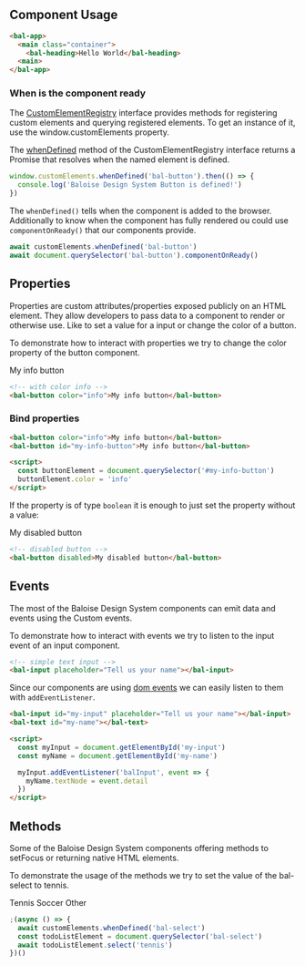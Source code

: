 ## Component Usage

```html
<bal-app>
  <main class="container">
    <bal-heading>Hello World</bal-heading>
  <main>
</bal-app>
```

### When is the component ready

The [CustomElementRegistry](https://developer.mozilla.org/en-US/docs/Web/API/CustomElementRegistry) interface provides methods for registering custom elements and
querying registered elements. To get an instance of it, use the window.customElements property.

The [whenDefined](https://developer.mozilla.org/en-US/docs/Web/API/CustomElementRegistry/whenDefined) method of the CustomElementRegistry interface returns a Promise that
resolves when the named element is defined.

```js
window.customElements.whenDefined('bal-button').then(() => {
  console.log('Baloise Design System Button is defined!')
})
```

The `whenDefined()` tells when the component is added to the browser.
Additionally to know when the component has fully rendered ou could use `componentOnReady()` that our components provide.

```js
await customElements.whenDefined('bal-button')
await document.querySelector('bal-button').componentOnReady()
```

## Properties

Properties are custom attributes/properties exposed publicly on an HTML element. They allow developers to pass data to
a component to render or otherwise use. Like to set a value for a input or change the color of a button.

To demonstrate how to interact with properties we try to change the color property of the button component.

<bal-app>
  <bal-button color="info">My info button</bal-button>
</bal-app>

```html
<!-- with color info -->
<bal-button color="info">My info button</bal-button>
```

### Bind properties

```html
<bal-button color="info">My info button</bal-button>
<bal-button id="my-info-button">My info button</bal-button>

<script>
  const buttonElement = document.querySelector('#my-info-button')
  buttonElement.color = 'info'
</script>
```

If the property is of type `boolean` it is enough to just set the property without a value:

<bal-app>
  <bal-button disabled>My disabled button</bal-button>
</bal-app>

```html
<!-- disabled button -->
<bal-button disabled>My disabled button</bal-button>
```

## Events

The most of the Baloise Design System components can emit data and events using the Custom events.

To demonstrate how to interact with events we try to listen to the input event of an input component.

<bal-app>
  <bal-input placeholder="Tell us your name"></bal-input>
</bal-app>

```html
<!-- simple text input -->
<bal-input placeholder="Tell us your name"></bal-input>
```

Since our components are using [dom events](https://developer.mozilla.org/en-US/docs/Learn/JavaScript/Building_blocks/Events)
we can easily listen to them with `addEventListener`.

```html
<bal-input id="my-input" placeholder="Tell us your name"></bal-input>
<bal-text id="my-name"></bal-text>

<script>
  const myInput = document.getElementById('my-input')
  const myName = document.getElementById('my-name')

  myInput.addEventListener('balInput', event => {
    myName.textNode = event.detail
  })
</script>
```

## Methods

Some of the Baloise Design System components offering methods to setFocus or returning native HTML elements.

To demonstrate the usage of the methods we try to set the value of the bal-select to tennis.

<bal-app>
  <bal-select placeholder="Choose your hobby">
    <bal-select-option label="Tennis" value="tennis">
      Tennis
    </bal-select-option>
    <bal-select-option label="Soccer" value="soccer">
      Soccer
    </bal-select-option>
    <bal-select-option label="Other" value="other">
      Other
    </bal-select-option>
  </bal-select>
</bal-app>

```js
;(async () => {
  await customElements.whenDefined('bal-select')
  const todoListElement = document.querySelector('bal-select')
  await todoListElement.select('tennis')
})()
```
